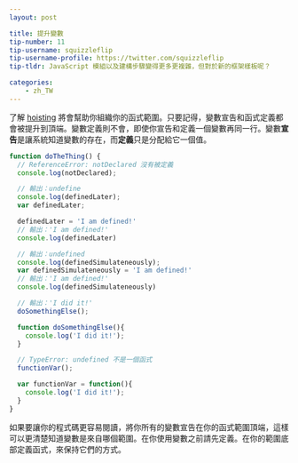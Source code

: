 ```yaml
---
layout: post

title: 提升變數
tip-number: 11
tip-username: squizzleflip
tip-username-profile: https://twitter.com/squizzleflip
tip-tldr: JavaScript 模組以及建構步驟變得更多更複雜，但對於新的框架樣板呢？

categories:
    - zh_TW
---
```


了解 [hoisting](https://developer.mozilla.org/en-US/docs/Web/JavaScript/Reference/Statements/var#var_hoisting) 將會幫助你組織你的函式範圍。只要記得，變數宣告和函式定義都會被提升到頂端。變數定義則不會，即使你宣告和定義一個變數再同一行。變數**宣告**是讓系統知道變數的存在，而**定義**只是分配給它一個值。

```javascript
function doTheThing() {
  // ReferenceError: notDeclared 沒有被定義
  console.log(notDeclared);

  // 輸出：undefine
  console.log(definedLater);
  var definedLater;

  definedLater = 'I am defined!'
  // 輸出：'I am defined!'
  console.log(definedLater)

  // 輸出：undefined
  console.log(definedSimulateneously);
  var definedSimulateneously = 'I am defined!'
  // 輸出：'I am defined!'
  console.log(definedSimulateneously)

  // 輸出：'I did it!'
  doSomethingElse();

  function doSomethingElse(){
    console.log('I did it!');
  }

  // TypeError: undefined 不是一個函式
  functionVar();

  var functionVar = function(){
    console.log('I did it!');
  }
}
```

如果要讓你的程式碼更容易閱讀，將你所有的變數宣告在你的函式範圍頂端，這樣可以更清楚知道變數是來自哪個範圍。在你使用變數之前請先定義。在你的範圍底部定義函式，來保持它們的方式。
